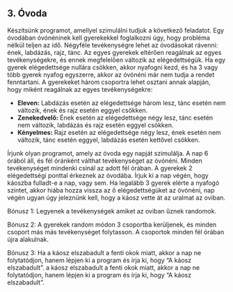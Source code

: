 ## 3. Óvoda
Készítsünk programot, amellyel szimulálni tudjuk a következő feladatot. Egy óvodában óvónéninek kell gyerekekkel foglalkozni úgy, hogy probléma nélkül teljen az idő. Négyféle tevékenységre lehet az óvodásokat rávenni: ének, labdázás, rajz, tánc. Az egyes gyerekek eltérően reagálnak az egyes tevékenységekre, és ennek megfelelően változik az elégedettségük. Ha egy gyerek elégedettsége nullára csökken, akkor nyafogni kezd, és ha 3 vagy több gyerek nyafog egyszerre, akkor az óvónéni már nem tudja a rendet fenntartani. A gyerekeket három csoportra lehet osztani annak alapján, hogy miként reagálnak az egyes tevékenységekre:
* **Eleven:** Labdázás esetén az elégedettsége három lesz, tánc esetén nem változik, ének és rajz esetén eggyel csökken.
* **Zenekedvelő:** Ének esetén az elégedettsége négy lesz, tánc esetén nem változik, labdázás és rajz esetén eggyel csökken.
* **Kényelmes:** Rajz esetén az elégedettsége négy lesz, ének esetén nem változik, tánc esetén eggyel, labdázás esetén kettővel csökken.

Írjunk olyan programot, amely az óvoda egy napját szimulálja. A nap 6 órából áll, és fél óránként válthat tevékenységet az óvónéni. Minden tevékenységet mindenki csinál az adott fél órában. A gyerekek 2 elégedettségi ponttal érkeznek az óvodába. Írjuk ki a nap végén, hogy káoszba fulladt-e a nap, vagy sem. Ha legalább 3 gyerek elérte a nyafogó szintet, akkor hiába hozza vissza az ő elégedettségüket az óvónéni, nap végén ugyan úgy jeleznünk kell, hogy a káosz vette át az uralmat az oviban.


Bónusz 1: Legyenek a tevékenységek amiket az oviban űznek randomok.

Bónusz 2: A gyerekek random módon 3 csoportba kerüljenek, és minden csoport más más tevékenységet folytasson. A csoportok minden fél órában újra alakulnak.

Bónusz 3: Ha a káosz elszabadult a fenti okok miatt, akkor a nap ne folytatódjon, hanem lépjen ki a program és írja ki, hogy “A káosz elszabadult”. a káosz elszabadult a fenti okok miatt, akkor a nap ne folytatódjon, hanem lépjen ki a program és írja ki, hogy “A káosz elszabadult”.